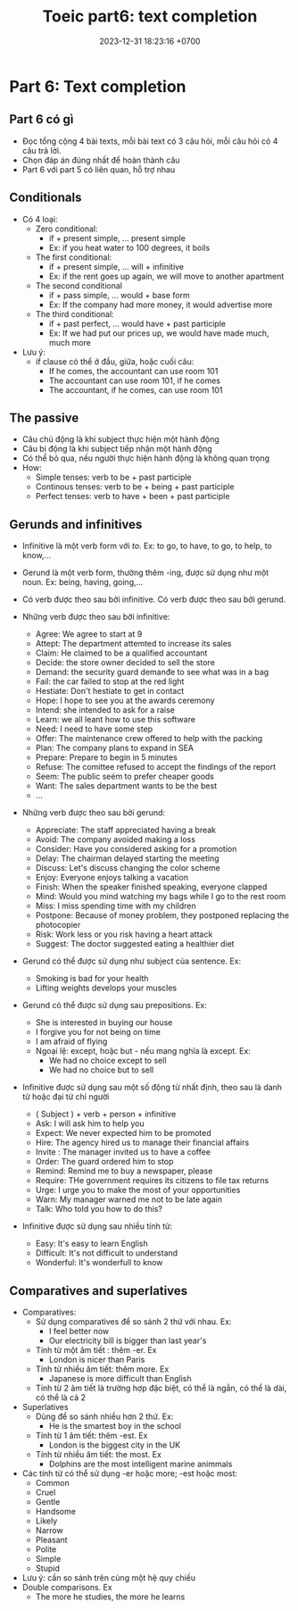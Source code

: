 ﻿---
layout: post
title:  "Toeic part6: text completion"
date:   2023-12-31 18:23:16 +0700
categories: toeic part6
---
# Part 6: Text completion
## Part 6 có gì
- Đọc tổng cộng 4 bài texts, mỗi bài text có 3 câu hỏi, mỗi câu hỏi có 4 câu trả lời.
- Chọn đáp án đúng nhất để hoàn thành câu
- Part 6 với part 5 có liên quan, hỗ trợ nhau

## Conditionals
- Có 4 loại:
	- Zero conditional: 
		- if + present simple, ... present simple
		- Ex: if you heat water to 100 degrees, it boils
	- The first conditional:
		- if + present simple, ... will + infinitive
		- Ex: if the rent goes up again, we will move to another apartment
	- The second conditional
		- if + pass simple, ... would + base form
		- Ex: If the company had more money, it would advertise more
	- The third conditional:
		- if + past perfect, ... would have + past participle
		- Ex: If we had put our prices up, we would have made much, much more
- Lưu ý:
	- if clause có thể ở đầu, giữa, hoặc cuối câu:
		- If he comes, the accountant can use room 101
		- The accountant can use room 101, if he comes
		- The accountant, if he comes, can use room 101
	
## The passive
- Câu chủ động là khi subject thực hiện một hành động
- Câu bị động là khi subject tiếp nhận một hành động
- Có thể bỏ qua, nếu người thực hiện hành động là không quan trọng
- How:
	- Simple tenses: verb to be + past participle
	- Continous tenses: verb to be + being + past participle
	- Perfect tenses: verb to have + been + past participle

## Gerunds and infinitives
- Infinitive là một verb form với *to*. Ex: to go, to have, to go, to help, to know,...
- Gerund là một verb form, thường thêm -ing, được sử dụng như một noun. Ex: being, having, going,...
- Có verb được theo sau bởi infinitive. Có verb được theo sau bởi gerund. 
- Những verb được theo sau bởi infinitive:
	- Agree: We agree to start at 9
	- Attept: The department attemted to increase its sales
	- Claim: He claimed to be a qualified accountant
	- Decide: the store owner decided to sell the store
	- Demand: the security guard demanđe to see what was in a bag
	- Fail: the car failed to stop at the red light
	- Hestiate: Don't hestiate to get in contact
	- Hope: I hope to see you at the awards ceremony
	- Intend: she intended to ask for a raise
	- Learn: we all leant how to use this software
	- Need: I need to have some step
	- Offer: The maintenance crew offered to help with the packing
	- Plan: The company plans to expand in SEA
	- Prepare: Prepare to begin in 5 minutes
	- Refuse: The comittee refused to accept the findings of the report
	- Seem: The public seém to prefer cheaper goods
	- Want: The sales department wants to be the best
	- ...
- Những verb được theo sau bởi gerund:
	- Appreciate: The staff appreciated having a break
	- Avoid: The company avoided making a loss
	- Consider: Have you considered asking for a promotion
	- Delay: The chairman delayed starting the meeting
	- Discuss: Let's discuss changing the color scheme
	- Enjoy: Everyone enjoys talking a vacation
	- Finish: When the speaker finished speaking, everyone clapped
	- Mind: Would you mind watching my bags while I go to the rest room
	- Miss: I miss spending time with my children
	- Postpone: Because of money problem, they postponed replacing the photocopier
	- Risk: Work less or you risk having a heart attack
	- Suggest: The doctor suggested eating a healthier diet
- Gerund có thể được sử dụng như subject của sentence. Ex:
	- Smoking is bad for your health
	- Lifting weights develops your muscles
- Gerund có thể được sử dụng sau prepositions. Ex:
	- She is interested in buying our house
	- I forgive you for not being on time
	- I am afraid of flying
	- Ngoại lệ: except, hoặc but - nếu mang nghĩa là except. Ex:
		- We had no choice except to sell
		- We had no choice but to sell
- Infinitive được sử dụng sau một số động từ nhất định, theo sau là danh từ hoặc đại từ chỉ người
	- ( Subject ) + verb + person + infinitive
	- Ask: I will ask him to help you
	- Expect: We never expected him to be promoted
	- Hire: The agency hired us to manage their financial affairs
	- Invite : The manager invited us to have a coffee
	- Order: The guard ordered him to stop
	- Remind: Remind me to buy a newspaper, please
	- Require: THe government requires its citizens to file tax returns
	- Urge: I urge you to make the most of your opportunities
	- Warn: My manager warned me not to be late again
	- Talk: Who told you how to do this?
	
- Infinitive được sử dụng sau nhiều tính từ:
	- Easy: It's easy to learn English
	- Difficult: It's not difficult to understand
	- Wonderful: It's wonderfull to know

## Comparatives and superlatives
- Comparatives:
	- Sử dụng comparatives để so sánh 2 thứ với nhau. Ex:
		- I feel better now
		- Our electricity bill is bigger than last year's
	- Tính từ một âm tiết : thêm -er. Ex
		- London is nicer than Paris
	- Tính từ nhiều âm tiết: thêm more. Ex
		- Japanese is more difficult than English
	- Tính từ 2 âm tiết là trường hợp đặc biệt, có thể là ngắn, có thể là dài, có thể là cả 2
- Superlatives 
	- Dùng để so sánh nhiều hơn 2 thứ. Ex:
		- He is the smartest boy in the school
	- Tính từ 1 âm tiết: thêm -est. Ex
		- London is the biggest city in the UK
	- Tính từ nhiều âm tiết: the most. Ex
		- Dolphins are the most intelligent marine animmals 
- Các tính từ có thể sử dụng -er hoặc more; -est hoặc most:
	- Common
	- Cruel
	- Gentle 
	- Handsome
	- Likely
	- Narrow
	- Pleasant
	- Polite
	- Simple
	- Stupid
- Lưu ý: cần so sánh trên cùng một hệ quy chiếu
- Double comparisons. Ex
	- The more he studies, the more he learns